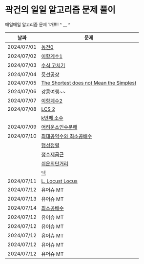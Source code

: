 # 곽건의 일일 알고리즘 문제 풀이

매일매일 알고리즘 문제 1개!!!! ^ __ ^

| 날짜         | 문제                                                                               |
|------------|----------------------------------------------------------------------------------|
| 2024/07/01 | [동전0](https://www.acmicpc.net/problem/11047)                                     | 
| 2024/07/02 | [이항계수1](https://www.acmicpc.net/problem/11050)                                   | 
| 2024/07/03 | [수식 고치기](https://www.acmicpc.net/problem/31835)                                  | 
| 2024/07/04 | [풍선공장](https://www.acmicpc.net/problem/15810)                                    | 
| 2024/07/05 | [The Shortest does not Mean the Simplest](https://www.acmicpc.net/problem/11819) | 
| 2024/07/06 | 강릉여행~~                                                                           | 
| 2024/07/07 | [이항계수2](https://www.acmicpc.net/problem/11051)                                   | 
| 2024/07/08 | [LCS 2](https://www.acmicpc.net/problem/9252)                                    | 
|            | [k번째 소수](https://www.acmicpc.net/problem/15965)                                  |
| 2024/07/09 | [어려운소인수분해](https://www.acmicpc.net/problem/16563)                                | 
| 2024/07/10 | [최대공약수와 최소공배수](https://www.acmicpc.net/problem/2609)                             | 
|            | [행성정렬](https://www.acmicpc.net/problem/25344)                                    |
|            | [정수제곱근](https://www.acmicpc.net/problem/2417)                                    |
|            | [쉬운최단거리](https://www.acmicpc.net/problem/14940)                                  |
|            | [덱](https://www.acmicpc.net/problem/10866)                                       |
| 2024/07/11 | [L. Locust Locus](https://codeforces.com/gym/104670/problem/L)                   | 
| 2024/07/12 | 유어슈 MT                                                                           | 
| 2024/07/13 | 유어슈 MT                                                                           | 
| 2024/07/14 | [최소공배수](https://www.acmicpc.net/problem/1934)                                    | 
| 2024/07/12 | 유어슈 MT                                                                           | 
| 2024/07/12 | 유어슈 MT                                                                           | 
| 2024/07/12 | 유어슈 MT                                                                           | 
| 2024/07/12 | 유어슈 MT                                                                           | 
| 2024/07/12 | 유어슈 MT                                                                           | 